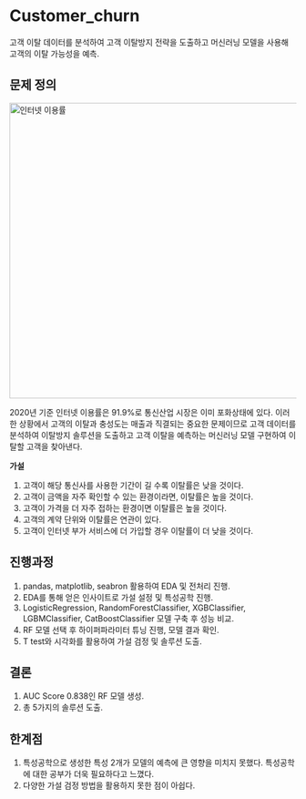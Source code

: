 # Customer_churn

고객 이탈 데이터를 분석하여 고객 이탈방지 전략을 도출하고 머신러닝 모델을 사용해 고객의 이탈 가능성을 예측.

## 문제 정의 <br>

<img width="519" alt="인터넷 이용률" src="https://user-images.githubusercontent.com/89771322/161373013-946b24a9-6810-4870-a2f8-d2d0d2f4d312.png">

2020년 기준 인터넷 이용률은 91.9%로 통신산업 시장은 이미 포화상태에 있다. 이러한 상황에서 고객의 이탈과 충성도는 매출과 직결되는 중요한 문제이므로 고객 데이터를 분석하여 이탈방지 솔루션을 도출하고 고객 이탈을 예측하는 머신러닝 모델 구현하여 이탈할 고객을 찾아낸다. <br>

**가설** <br>

1. 고객이 해당 통신사를 사용한 기간이 길 수록 이탈률은 낮을 것이다.
2. 고객이 금액을 자주 확인할 수 있는 환경이라면, 이탈률은 높을 것이다.
3. 고객이 가격을 더 자주 접하는 환경이면 이탈률은 높을 것이다.
4. 고객의 계약 단위와 이탈률은 연관이 있다.
5. 고객이 인터넷 부가 서비스에 더 가입할 경우 이탈률이 더 낮을 것이다. <br>

## 진행과정 <br>

1. pandas, matplotlib, seabron 활용하여 EDA 및 전처리 진행.
2. EDA를 통해 얻은 인사이트로 가설 설정 및 특성공학 진행.
3. LogisticRegression, RandomForestClassifier, XGBClassifier, LGBMClassifier, CatBoostClassifier 모델 구축 후 성능 비교.
4. RF 모델 선택 후 하이퍼파라미터 튜닝 진행, 모델 결과 확인.
5. T test와 시각화를 활용하여 가설 검정 및 솔루션 도출. <br>

## 결론 <br>

1. AUC Score 0.838인 RF 모델 생성.
2. 총 5가지의 솔루션 도출. <br>

## 한계점 <br>

1. 특성공학으로 생성한 특성 2개가 모델의 예측에 큰 영향을 미치지 못했다. 특성공학에 대한 공부가 더욱 필요하다고 느꼈다.
2. 다양한 가설 검정 방법을 활용하지 못한 점이 아쉽다.
